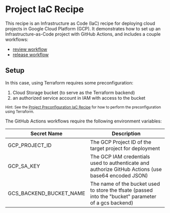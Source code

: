 # Project IaC Recipe

This recipe is an Infrastructure as Code (IaC) recipe for deploying cloud 
projects in Google Cloud Platform (GCP). It demonstrates how to set up an 
Infrastructure-as-Code project with GitHub Actions, and includes a couple 
workflows:

- [review workflow](./.github/workflows/review.yaml)
- [release workflow](./.github/workflows/release.yaml)

## Setup

In this case, using Terraform requires some preconfiguration:

1. Cloud Storage bucket (to serve as the Terraform backend)
2. an authorized service account in IAM with access to the bucket

<sub>Hint: See the
[Project Preconfiguration IaC Recipe](https://github.com/SLIB53/project-preconfiguration-iac-recipe)
for how to perform the preconfiguration using Terraform.</sub>

The GitHub Actions workflows require the following environment variables:

| Secret Name             | Description                                                                                           |
| ----------------------- | ----------------------------------------------------------------------------------------------------- |
| GCP_PROJECT_ID          | The GCP Project ID of the target project for deployment                                               |
| GCP_SA_KEY              | The GCP IAM credentials used to authenticate and authorize GitHub Actions (use base64 encoded JSON)   |
| GCS_BACKEND_BUCKET_NAME | The name of the bucket used to store the tfsate (passed into the "bucket" parameter of a gcs backend) |
